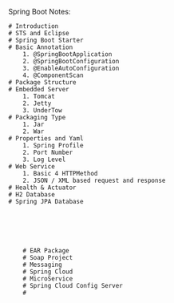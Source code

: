 Spring Boot Notes:

	# Introduction
	# STS and Eclipse
	# Spring Boot Starter
	# Basic Annotation
		1. @SpringBootApplication
		2. @SpringBootConfiguration
		3. @EnableAutoConfiguration
		4. @ComponentScan
	# Package Structure
	# Embedded Server
		1. Tomcat
		2. Jetty
		3. UnderTow
	# Packaging Type
		1. Jar
		2. War
	# Properties and Yaml
		1. Spring Profile
		2. Port Number
		3. Log Level
	# Web Service
		1. Basic 4 HTTPMethod
		2. JSON / XML based request and response
	# Health & Actuator
	# H2 Database
	# Spring JPA Database
		
		
		
		
		
		
		# EAR Package
		# Soap Project 
		# Messaging
		# Spring Cloud
		# MicroService
		# Spring Cloud Config Server
		#
		
	

